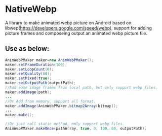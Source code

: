 # NativeWebp
A library to make animated webp picture on Android based on libwep(https://developers.google.com/speed/webp), support for adding 
picture frames and composeing output an animated webp picture file.</br>

## Use as below:
```Java
AnimWebPMaker maker=new AnimWebPMaker();
maker.setFrameDuration(100);
maker.setLoopCount(0);
maker.setQuality(80);
maker.setMixed(true);
maker.setOutputPath(outputPath);
//Add some image frames from local path, but only support webp files.
maker.addImage(path);
...
//Or Add from memory, support all format.
maker.addImage(AnimWebPMaker.bitmap2Array(bitmap));
...
maker.make();

//Or just call static method, only support webp files.
AnimWebPMaker.makeOnce(pathArray, true, 0, 100, 80, outputPath);
```
